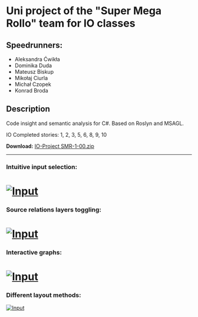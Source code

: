 # Uni project of the "Super Mega Rollo" team for IO classes

## Speedrunners:

* Aleksandra Ćwikła
* Dominika Duda
* Mateusz Biskup
* Mikołaj Ciurla
* Michał Czopek
* Konrad Broda

## Description
Code insight and semantic analysis for C#. 
Based on Roslyn and MSAGL.

IO Completed stories: 1, 2, 3, 5, 6, 8, 9, 10


**Download:** [IO-Project SMR-1-00.zip](https://github.com/Sincerite/AGH_IO_SMR/blob/master/production/IO-Project%20SMR-1-00.zip?raw=true)

----
### Intuitive input selection:
[![Input](https://giant.gfycat.com/FrailClearAustrianpinscher.gif)](https://giant.gfycat.com/FrailClearAustrianpinscher.webm)
=============

### Source relations layers toggling:
[![Input](http://giant.gfycat.com/IllGoldenAiredaleterrier.gif)](http://giant.gfycat.com/IllGoldenAiredaleterrier.webm)
=============

### Interactive graphs:
[![Input](https://giant.gfycat.com/GleefulTidyEmperorpenguin.gif)](https://giant.gfycat.com/GleefulTidyEmperorpenguin.webm)
=============

### Different layout methods:
[![Input](https://giant.gfycat.com/DownrightJaggedChrysalis.gif)](https://giant.gfycat.com/DownrightJaggedChrysalis.webm)
